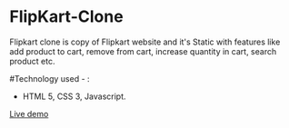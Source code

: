 # FlipKart-Clone

Flipkart clone is copy of Flipkart website and it's Static with features like add product to cart, remove from cart, increase quantity in cart, search product etc. 

#Technology used - :
* HTML 5, CSS 3, Javascript.

[Live demo](https://ksvaibhavfc.netlify.app/)
